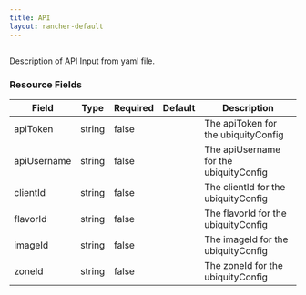 ```yaml
---
title: API
layout: rancher-default
---
```


## <no value>

Description of API Input from yaml file. 
​​
### Resource Fields

Field | Type | Required | Default | Description
---|---|---|---|---
apiToken | string | false | <no value> | The apiToken for the ubiquityConfig
apiUsername | string | false | <no value> | The apiUsername for the ubiquityConfig
clientId | string | false | <no value> | The clientId for the ubiquityConfig
flavorId | string | false | <no value> | The flavorId for the ubiquityConfig
imageId | string | false | <no value> | The imageId for the ubiquityConfig
zoneId | string | false | <no value> | The zoneId for the ubiquityConfig

